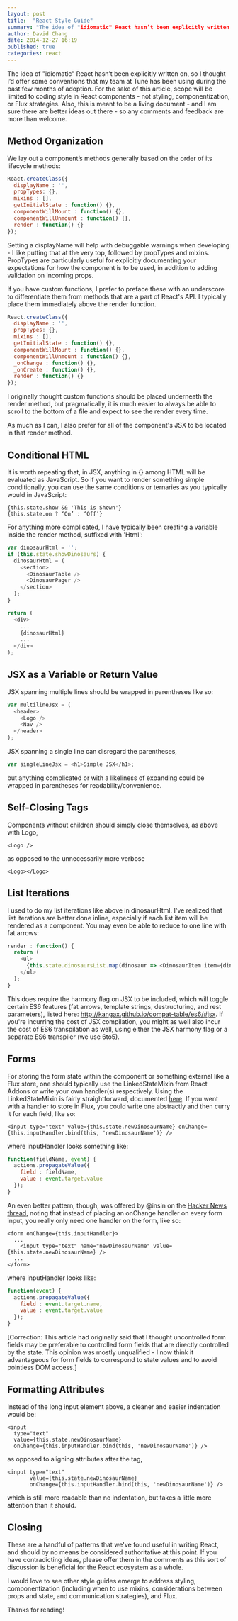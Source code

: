 ```yaml
---
layout: post
title:  "React Style Guide"
summary: "The idea of "idiomatic" React hasn’t been explicitly written on, so I thought I’d offer some conventions that my team at Tune has been using during the past few months of adoption. For the sake of this article, scope will be limited to coding style in React components - not styling, componentization, or Flux strategies. Also, this is meant to be a living document - and I am sure there are better ideas out there - so any comments and feedback are more than welcome."
author: David Chang
date: 2014-12-27 16:19
published: true
categories: react
---
```

The idea of "idiomatic" React hasn’t been explicitly written on, so I thought I’d offer some conventions that my team at Tune has been using during the past few months of adoption. For the sake of this article, scope will be limited to coding style in React components - not styling, componentization, or Flux strategies. Also, this is meant to be a living document - and I am sure there are better ideas out there - so any comments and feedback are more than welcome.

## Method Organization

We lay out a component’s methods generally based on the order of its lifecycle methods:

```js
React.createClass({
  displayName : '',
  propTypes: {},
  mixins : [],
  getInitialState : function() {},
  componentWillMount : function() {},
  componentWillUnmount : function() {},
  render : function() {}
});
```

Setting a displayName will help with debuggable warnings when developing - I like putting that at the very top, followed by propTypes and mixins. PropTypes are particularly useful for explicitly documenting your expectations for how the component is to be used, in addition to adding validation on incoming props.

If you have custom functions, I prefer to preface these with an underscore to differentiate them from methods that are a part of React's API. I typically place them immediately above the render function.

```js
React.createClass({
  displayName : '',
  propTypes: {},
  mixins : [],
  getInitialState : function() {},
  componentWillMount : function() {},
  componentWillUnmount : function() {},
  _onChange : function() {},
  _onCreate : function() {},
  render : function() {}
});
```

I originally thought custom functions should be placed underneath the render method, but pragmatically, it is much easier to always be able to scroll to the bottom of a file and expect to see the render every time.

As much as I can, I also prefer for all of the component's JSX to be located in that render method.

## Conditional HTML

It is worth repeating that, in JSX, anything in {} among HTML will be evaluated as JavaScript. So if you want to render something simple conditionally, you can use the same conditions or ternaries as you typically would in JavaScript:

```
{this.state.show && 'This is Shown'}
{this.state.on ? ‘On’ : ‘Off’}
```

For anything more complicated, I have typically been creating a variable inside the render method, suffixed with 'Html':

```js
var dinosaurHtml = '';
if (this.state.showDinosaurs) {
  dinosaurHtml = (
	<section>
	  <DinosaurTable />
	  <DinosaurPager />
	</section>
  );
}

return (
  <div>
	...
	{dinosaurHtml}
	...
  </div>
);
```

## JSX as a Variable or Return Value

JSX spanning multiple lines should be wrapped in parentheses like so:

```js
var multilineJsx = (
  <header>
	<Logo />
	<Nav />
  </header>
);
```

JSX spanning a single line can disregard the parentheses,

```js
var singleLineJsx = <h1>Simple JSX</h1>;
```

but anything complicated or with a likeliness of expanding could be wrapped in parentheses for readability/convenience.

## Self-Closing Tags

Components without children should simply close themselves, as above with Logo,

```
<Logo />
```

as opposed to the unnecessarily more verbose

```
<Logo></Logo>
```

## List Iterations

I used to do my list iterations like above in dinosaurHtml. I've realized that list iterations are better done inline, especially if each list item will be rendered as a component. You may even be able to reduce to one line with fat arrows:

```js
render : function() {
  return (
	<ul>
	  {this.state.dinosaursList.map(dinosaur => <DinosaurItem item={dinosaur} />)}
	</ul>
  );
}
```

This does require the harmony flag on JSX to be included, which will toggle certain ES6 features (fat arrows, template strings, destructuring, and rest parameters), listed here: <http://kangax.github.io/compat-table/es6/#jsx>. If you're incurring the cost of JSX compilation, you might as well also incur the cost of ES6 transpilation as well, using either the JSX harmony flag or a separate ES6 transpiler (we use 6to5).

## Forms

For storing the form state within the component or something external like a Flux store, one should typically use the LinkedStateMixin from React Addons or write your own handler(s) respectively. Using the LinkedStateMixin is fairly straightforward, documented [here](http://facebook.github.io/react/docs/two-way-binding-helpers.html). If you went with a handler to store in Flux, you could write one abstractly and then curry it for each field, like so:

```
<input type="text" value={this.state.newDinosaurName} onChange={this.inputHandler.bind(this, 'newDinosaurName')} />
```

where inputHandler looks something like:

```js
function(fieldName, event) {
  actions.propagateValue({
    field : fieldName,
    value : event.target.value
  });
}
```

An even better pattern, though, was offered by @insin on the [Hacker News thread](https://news.ycombinator.com/item?id=8811617), noting that instead of placing an onChange handler on every form input, you really only need one handler on the form, like so:

```
<form onChange={this.inputHandler}>
  ...
	<input type="text" name="newDinosaurName" value={this.state.newDinosaurName} />
  ...
</form>
```

where inputHandler looks like:

```js
function(event) {  
  actions.propagateValue({
	field : event.target.name,
	value : event.target.value
  });
}
```

[Correction: This article had originally said that I thought uncontrolled form fields may be preferable to controlled form fields that are directly controlled by the state. This opinion was mostly unqualified - I now think it advantageous for form fields to correspond to state values and to avoid pointless DOM access.]

## Formatting Attributes

Instead of the long input element above, a cleaner and easier indentation would be:

```
<input
  type="text"
  value={this.state.newDinosaurName}
  onChange={this.inputHandler.bind(this, 'newDinosaurName')} />
```

as opposed to aligning attributes after the tag,

```
<input type="text"
       value={this.state.newDinosaurName}
       onChange={this.inputHandler.bind(this, 'newDinosaurName')} />
```

which is still more readable than no indentation, but takes a little more attention than it should.

## Closing

These are a handful of patterns that we've found useful in writing React, and should by no means be considered authoritative at this point. If you have contradicting ideas, please offer them in the comments as this sort of discussion is beneficial for the React ecosystem as a whole.

I would love to see other style guides emerge to address styling, componentization (including when to use mixins, considerations between props and state, and communication strategies), and Flux.

Thanks for reading!

